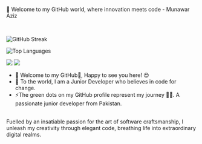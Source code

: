 👋 Welcome to my GitHub world, where innovation meets code - Munawar Aziz

<p align="center"><br/> 

![GitHub Streak](https://github-readme-streak-stats.herokuapp.com/?user=MunawarAziz)

![Top Languages](https://github-readme-stats.vercel.app/api/top-langs/?username=MunawarAziz&langs_count=6&layout=compact&theme=radical)

<img src="https://img.shields.io/badge/linkedin-Munawar%20Aziz-blue?style=flat-square&logo=linkedin"> 
</a> 
<a href="mailto:aziz09126789@gmail.com"> 
<img src="https://img.shields.io/badge/Email-aziz09126789@gmail.com-red?style=flat-square&logo=gmail&logoColor=white"> 
</a> 
</p>


- 🔭 Welcome to my GitHub👋, Happy to see you here! 😍
- 🌱 To the world, I am a Junior Developer who believes in code for change.
- ⚡The green dots on my GitHub profile represent my journey 🏃‍♂️. A passionate junior developer from Pakistan. 
<br>
Fuelled by an insatiable passion for the art of software craftsmanship, I unleash my creativity through elegant code, breathing life into extraordinary digital realms. 
<br>
 


